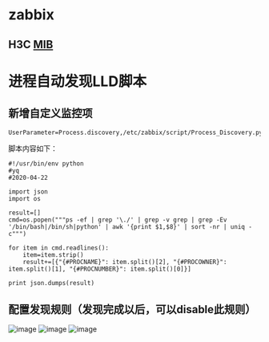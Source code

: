 # zabbix

## H3C [MIB](https://www.h3c.com/cn/d_200905/635750_30003_0.htm)


# 进程自动发现LLD脚本

## 新增自定义监控项
```
UserParameter=Process.discovery,/etc/zabbix/script/Process_Discovery.py
```
脚本内容如下：
```
#!/usr/bin/env python
#yq
#2020-04-22

import json
import os
 
result=[]
cmd=os.popen("""ps -ef | grep '\./' | grep -v grep | grep -Ev '/bin/bash|/bin/sh|python' | awk '{print $1,$8}' | sort -nr | uniq -c""")
 
for item in cmd.readlines():
    item=item.strip()
    result+=[{"{#PROCNAME}": item.split()[2], "{#PROCOWNER}": item.split()[1], "{#PROCNUMBER}": item.split()[0]}]
 
print json.dumps(result)
```
## 配置发现规则（发现完成以后，可以disable此规则）
![image](https://user-images.githubusercontent.com/26144773/119589747-0d784880-be06-11eb-8a87-63b2f790ecd9.png)
![image](https://user-images.githubusercontent.com/26144773/119589779-1d902800-be06-11eb-9372-662713dc48fe.png)
![image](https://user-images.githubusercontent.com/26144773/119589802-2b45ad80-be06-11eb-95a6-f553b1dac9e5.png)
